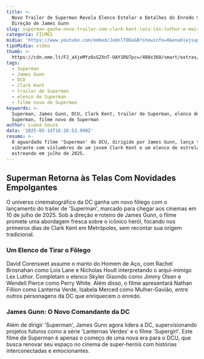 ```yaml
---
title: >-
  Novo Trailer de Superman Revela Elenco Estelar e Detalhes do Enredo Sob
  Direção de James Gunn
slug: superman-ganha-novo-trailer-com-clark-kent-lois-lex-luthor-e-mais-assista
categoria: FILMES
midia: 'https://www.youtube.com/embed/JeQnlT0DaG8?showinfo=0&enablejsapi=1'
tipoMidia: video
thumb: >-
  https://cdn.ome.lt/FJ_aXjeMYz6sGZXnT-OAY1RU7pc=/480x360/smart/extras/conteudos/omelete_THUMB_-_2025-05-12T133802.749.png
tags:
  - Superman
  - James Gunn
  - DCU
  - Clark Kent
  - trailer de Superman
  - elenco de Superman
  - filme novo de Superman
keywords: >-
  Superman, James Gunn, DCU, Clark Kent, trailer de Superman, elenco de
  Superman, filme novo de Superman
author: Luana Souza
data: '2025-05-14T16:26:53.990Z'
resumo: >-
  O aguardado filme 'Superman' do DCU, dirigido por James Gunn, lança trailer
  vibrante com vislumbres de um jovem Clark Kent e um elenco de estrelas,
  estreando em julho de 2025.
---
```


## Superman Retorna às Telas Com Novidades Empolgantes

O universo cinematográfico da DC ganha um novo fôlego com o lançamento do trailer de 'Superman', marcado para chegar aos cinemas em 10 de julho de 2025. Sob a direção e roteiro de James Gunn, o filme promete uma abordagem fresca sobre o icônico herói, focando nos primeiros dias de Clark Kent em Metrópoles, sem recontar sua origem tradicional.

### Um Elenco de Tirar o Fôlego

David Corenswet assume o manto do Homem de Aço, com Rachel Brosnahan como Lois Lane e Nicholas Hoult interpretando o arqui-inimigo Lex Luthor. Completam o elenco Skyler Gisondo como Jimmy Olsen e Wendell Pierce como Perry White. Além disso, o filme apresentará Nathan Fillion como Lanterna Verde, Isabela Merced como Mulher-Gavião, entre outros personagens da DC que enriquecem o enredo.

### James Gunn: O Novo Comandante da DC

Além de dirigir 'Superman', James Gunn agora lidera a DC, supervisionando projetos futuros como a série 'Lanternas Verdes' e o filme 'Supergirl'. Este filme de Superman é apenas o começo de uma nova era para o DCU, que busca renovar seu espaço no cinema de super-heróis com histórias interconectadas e emocionantes.
